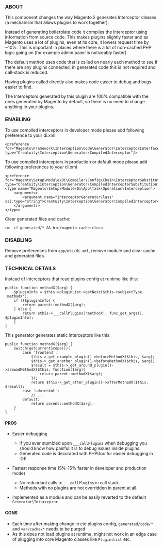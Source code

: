 ### ABOUT

This component changes the way Magento 2 generates Interceptor classes (a mechanism that allows plugins to work together).

Instead of generating boilerplate code it compiles the Interceptor using information from source code. 
This makes plugins slightly faster and as Magento uses a lot of plugins, even at its core, it lowers request time by ~10%.
This is important in places where there is a lot of non-cached PHP logic going on (for example admin panel is noticeably faster).

The default method uses code that is called on nearly each method to see if there are any plugins connected, in generated code this is not required and call-stack is reduced.

Having plugins called directly also makes code easier to debug and bugs easier to find.

The Interceptors generated by this plugin are 100% compatible with the ones generated by Magento by default, so there is no need to change anything in your plugins.

### ENABLING

To use compiled interceptors in developer mode please add following preference to your di.xml
```
<preference for="Magento\Framework\Interception\Code\Generator\InterceptorInterface" type="Creatuity\Interception\Generator\CompiledInterceptor"/>
```

To use compiled interceptors in production or default mode please add following preferences to your di.xml
```
<preference for="Magento\Setup\Module\Di\Compiler\Config\Chain\InterceptorSubstitutionInterface" type="Creatuity\Interception\Generator\CompiledInterceptorSubstitution"/>
<type name="Magento\Setup\Module\Di\App\Task\Operation\Interception">
    <arguments>
        <argument name="interceptorGeneratorClass" xsi:type="string">Creatuity\Interception\Generator\CompiledInterceptor</argument>
    </arguments>
</type>
```

Clear generated files and cache:

`rm -rf generated/* && bin/magento cache:clean`

### DISABLING

Remove preferences from `app/etc/di.xml`, remove module and clear cache and generated files.

### TECHNICAL DETAILS 

Instead of interceptors that read plugins config at runtime like this:

```
public function methodX($arg) {
    $pluginInfo = $this->pluginList->getNext($this->subjectType, 'methodX');
    if (!$pluginInfo) {
        return parent::methodX($arg);
    } else {
        return $this->___callPlugins('methodX', func_get_args(), $pluginInfo);
    }
}
```

This generator generates static interceptors like this:


```
public function methodX($arg) {
    switch(getCurrentScope()){
        case 'frontend':
            $this->_get_example_plugin()->beforeMethodX($this, $arg);
            $this->_get_another_plugin()->beforeMethodX($this, $arg);
            $result = $this->_get_around_plugin()->aroundMethodX($this, function($arg){
                return parent::methodX($arg);
            });
            return $this->_get_after_plugin()->afterMethodX($this, $result);
        case 'adminhtml':
            // ...
        default:
            return parent::methodX($arg);
    }
}
```


#### PROS

* Easier debugging. 
  * If you ever stumbled upon `___callPlugins` when debugging you should know how painful it is to debug issues inside plugins.
  * Generated code is decorated with PHPDoc for easier debugging in IDE

* Fastest response time (5%-15% faster in developer and production mode)
  * No redundant calls to `___callPlugins` in call stack.
  * Methods with no plugins are not overridden in parent at all.
  
* Implemented as a module and can be easily reverted to the default `Generator\Interceptor`

#### CONS

* Each time after making change in etc plugins config, `generated/code/*` and `var/cache/*` needs to be purged
* As this does not load plugins at runtime, might not work in an edge case of plugging into core Magento classes like `PluginsList` etc.
